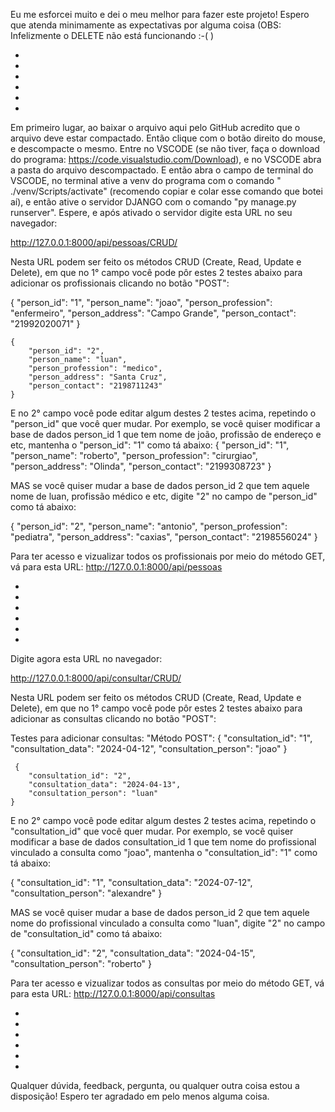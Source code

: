 Eu me esforcei muito e dei o meu melhor para fazer este projeto! Espero que atenda minimamente as expectativas por alguma coisa (OBS: Infelizmente o DELETE não está funcionando :-(  )

-
-
-
-
-
-

Em primeiro lugar, ao baixar o arquivo aqui pelo GitHub acredito que o arquivo deve estar compactado. Então clique com o botão direito do mouse, e descompacte o mesmo. Entre no VSCODE (se não tiver, faça o download do programa: https://code.visualstudio.com/Download), e no VSCODE abra a pasta do arquivo descompactado. E então abra o campo de terminal do VSCODE, no terminal ative a venv do programa com o comando "  ./venv/Scripts/activate" (recomendo copiar e colar esse comando que botei aí), e então ative o servidor DJANGO com o comando "py manage.py runserver".
Espere, e após ativado o servidor digite esta URL no seu navegador:

http://127.0.0.1:8000/api/pessoas/CRUD/

Nesta URL podem ser feito os métodos CRUD (Create, Read, Update e Delete), em que no 1° campo você pode pôr estes 2 testes abaixo para adicionar os profissionais clicando no botão "POST":

{
        "person_id": "1",
        "person_name": "joao",
        "person_profession": "enfermeiro",
        "person_address": "Campo Grande",
        "person_contact": "21992020071"
    }

    {
        "person_id": "2",
        "person_name": "luan",
        "person_profession": "medico",
        "person_address": "Santa Cruz",
        "person_contact": "2198711243"
    }

E no 2° campo você pode editar algum destes 2 testes acima, repetindo o "person_id" que você quer mudar. Por exemplo, se você quiser modificar a base de dados person_id 1 que tem nome de joão, profissão de endereço e etc, mantenha o "person_id": "1" como tá abaixo:
    {
        "person_id": "1",
        "person_name": "roberto",
        "person_profession": "cirurgiao",
        "person_address": "Olinda",
        "person_contact": "2199308723"
    }

MAS se você quiser mudar a base de dados person_id 2 que tem aquele nome de luan, profissão médico e etc, digite "2" no campo de "person_id" como tá abaixo:

{
        "person_id": "2",
        "person_name": "antonio",
        "person_profession": "pediatra",
        "person_address": "caxias",
        "person_contact": "2198556024"
    }

Para ter acesso e vizualizar todos os profissionais por meio do método GET, vá para esta URL:
http://127.0.0.1:8000/api/pessoas

-
-
-
-
-
-

Digite agora esta URL no navegador:

http://127.0.0.1:8000/api/consultar/CRUD/

Nesta URL podem ser feito os métodos CRUD (Create, Read, Update e Delete), em que no 1° campo você pode pôr estes 2 testes abaixo para adicionar as consultas clicando no botão "POST":

Testes para adicionar consultas: "Método POST":
    {
        "consultation_id": "1",
        "consultation_data": "2024-04-12",
        "consultation_person": "joao"
    }

     {
        "consultation_id": "2",
        "consultation_data": "2024-04-13",
        "consultation_person": "luan"
    }
    
E no 2° campo você pode editar algum destes 2 testes acima, repetindo o "consultation_id" que você quer mudar. Por exemplo, se você quiser modificar a base de dados consultation_id 1 que tem nome do profissional vinculado a consulta como "joao", mantenha o "consultation_id": "1" como tá abaixo:

{
        "consultation_id": "1",
        "consultation_data": "2024-07-12",
        "consultation_person": "alexandre"
    }

MAS se você quiser mudar a base de dados person_id 2 que tem aquele nome do profissional vinculado a consulta como "luan", digite "2" no campo de "consultation_id" como tá abaixo:

{
        "consultation_id": "2",
        "consultation_data": "2024-04-15",
        "consultation_person": "roberto"
    }

Para ter acesso e vizualizar todos as consultas por meio do método GET, vá para esta URL:
http://127.0.0.1:8000/api/consultas

-
-
-
-
-
-

Qualquer dúvida, feedback, pergunta, ou qualquer outra coisa estou a disposição! Espero ter agradado em pelo menos alguma coisa.
